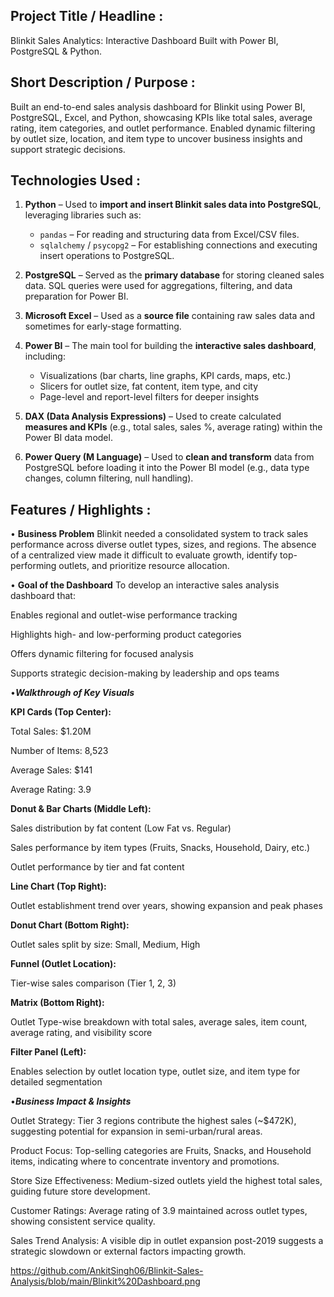 ## Project Title / Headline :
Blinkit Sales Analytics: Interactive Dashboard Built with Power BI, PostgreSQL & Python.

## Short Description / Purpose :
Built an end-to-end sales analysis dashboard for Blinkit using Power BI, PostgreSQL, Excel, and Python, showcasing KPIs like total sales, average rating, item categories, and outlet performance. Enabled dynamic filtering by outlet size, location, and item type to uncover business insights and support strategic decisions.

## Technologies Used :

1. **Python** – Used to **import and insert Blinkit sales data into PostgreSQL**, leveraging libraries such as:

   * `pandas` – For reading and structuring data from Excel/CSV files.
   * `sqlalchemy` / `psycopg2` – For establishing connections and executing insert operations to PostgreSQL.

2. **PostgreSQL** – Served as the **primary database** for storing cleaned sales data. SQL queries were used for aggregations, filtering, and data preparation for Power BI.

3. **Microsoft Excel** – Used as a **source file** containing raw sales data and sometimes for early-stage formatting.

4. **Power BI** – The main tool for building the **interactive sales dashboard**, including:

   * Visualizations (bar charts, line graphs, KPI cards, maps, etc.)
   * Slicers for outlet size, fat content, item type, and city
   * Page-level and report-level filters for deeper insights

5. **DAX (Data Analysis Expressions)** – Used to create calculated **measures and KPIs** (e.g., total sales, sales %, average rating) within the Power BI data model.

6. **Power Query (M Language)** – Used to **clean and transform** data from PostgreSQL before loading it into the Power BI model (e.g., data type changes, column filtering, null handling).

## Features / Highlights :

• **Business Problem**
Blinkit needed a consolidated system to track sales performance across diverse outlet types, sizes, and regions. The absence of a centralized view made it difficult to evaluate growth, identify top-performing outlets, and prioritize resource allocation.

• **Goal of the Dashboard**
To develop an interactive sales analysis dashboard that:

Enables regional and outlet-wise performance tracking

Highlights high- and low-performing product categories

Offers dynamic filtering for focused analysis

Supports strategic decision-making by leadership and ops teams

•***Walkthrough of Key Visuals***

**KPI Cards (Top Center):**

Total Sales: $1.20M

Number of Items: 8,523

Average Sales: $141

Average Rating: 3.9

**Donut & Bar Charts (Middle Left):** 

Sales distribution by fat content (Low Fat vs. Regular)

Sales performance by item types (Fruits, Snacks, Household, Dairy, etc.)

Outlet performance by tier and fat content

**Line Chart (Top Right):**

Outlet establishment trend over years, showing expansion and peak phases

**Donut Chart (Bottom Right):**

Outlet sales split by size: Small, Medium, High

**Funnel (Outlet Location):**

Tier-wise sales comparison (Tier 1, 2, 3)

**Matrix (Bottom Right):**

Outlet Type-wise breakdown with total sales, average sales, item count, average rating, and visibility score

**Filter Panel (Left):**

Enables selection by outlet location type, outlet size, and item type for detailed segmentation

•***Business Impact & Insights***

Outlet Strategy: Tier 3 regions contribute the highest sales (~$472K), suggesting potential for expansion in semi-urban/rural areas.

Product Focus: Top-selling categories are Fruits, Snacks, and Household items, indicating where to concentrate inventory and promotions.

Store Size Effectiveness: Medium-sized outlets yield the highest total sales, guiding future store development.

Customer Ratings: Average rating of 3.9 maintained across outlet types, showing consistent service quality.

Sales Trend Analysis: A visible dip in outlet expansion post-2019 suggests a strategic slowdown or external factors impacting growth.





https://github.com/AnkitSingh06/Blinkit-Sales-Analysis/blob/main/Blinkit%20Dashboard.png



                      
